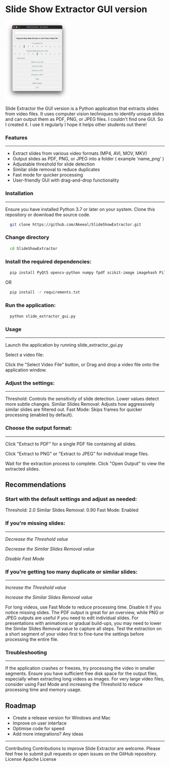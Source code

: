 # Slide Show Extractor GUI version

<img src="https://github.com/Akeeal/SlideShowExtractor/blob/main/Screenshot%202024-10-03%20at%2015.52.32.png" width=40% height=40%>

Slide Extractor the GUI version is a Python application that extracts slides from video files. It uses computer vision techniques to identify unique slides and can output them as PDF, PNG, or JPEG files. I couldn't find one GUI. So I created it. I use it regularly I hope it helps other students out there!

### Features
---

- Extract slides from various video formats (MP4, AVI, MOV, MKV)
- Output slides as PDF, PNG, or JPEG into a folder ( example 'name_png' )
- Adjustable threshold for slide detection
- Similar slide removal to reduce duplicates
- Fast mode for quicker processing
- User-friendly GUI with drag-and-drop functionality

### Installation
---

Ensure you have installed Python 3.7 or later on your system.
Clone this repository or download the source code.

```bash
  git clone https://github.com/Akeeal/SlideShowExtractor.git
```

### Change directory
```bash
  cd SlideShowExtractor
```

### Install the required dependencies:
```bash
  pip install PyQt5 opencv-python numpy fpdf scikit-image imagehash Pillow
```
OR
```bash
  pip install -r requirements.txt
```

### Run the application:
```bash
  python slide_extractor_gui.py
```

### Usage
---

Launch the application by running slide_extractor_gui.py

Select a video file:

Click the "Select Video File" button, 
or
Drag and drop a video file onto the application window.

### Adjust the settings:
---

Threshold: Controls the sensitivity of slide detection. Lower values detect more subtle changes.
Similar Slides Removal: Adjusts how aggressively similar slides are filtered out.
Fast Mode: Skips frames for quicker processing (enabled by default).

### Choose the output format:
---

Click "Extract to PDF" for a single PDF file containing all slides.

Click "Extract to PNG" or "Extract to JPEG" for individual image files.

Wait for the extraction process to complete.
Click "Open Output" to view the extracted slides.

Recommendations
---

### Start with the default settings and adjust as needed:

Threshold: 2.0
Similar Slides Removal: 0.90
Fast Mode: Enabled

### If you're missing slides:
---

*Decrease the Threshold value*

*Decrease the Similar Slides Removal value*

*Disable Fast Mode*

### If you're getting too many duplicate or similar slides:

---

*Increase the Threshold value*

*Increase the Similar Slides Removal value*

For long videos, use Fast Mode to reduce processing time. Disable it if you notice missing slides.
The PDF output is great for an overview, while PNG or JPEG outputs are useful if you need to edit individual slides.
For presentations with animations or gradual build-ups, you may need to lower the Similar Slides Removal value to capture all steps.
Test the extraction on a short segment of your video first to fine-tune the settings before processing the entire file.

### Troubleshooting
---
If the application crashes or freezes, try processing the video in smaller segments.
Ensure you have sufficient free disk space for the output files, especially when extracting long videos as images.
For very large video files, consider using Fast Mode and increasing the Threshold to reduce processing time and memory usage.

## Roadmap

- Create a release version for Windows and Mac
- Improve on user interface
- Optimise code for speed
- Add more integrations? Any ideas

---
Contributing
Contributions to improve Slide Extractor are welcome. Please feel free to submit pull requests or open issues on the GitHub repository.
License
Apache License
